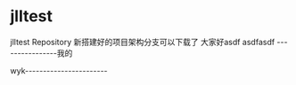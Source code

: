 # jlltest
jlltest Repository
新搭建好的项目架构分支可以下载了
大家好asdf asdfasdf
----------------我的

wyk-----------------------
